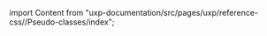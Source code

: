 
import Content from "uxp-documentation/src/pages/uxp/reference-css//Pseudo-classes/index";

<Content query="product=xd"/>
